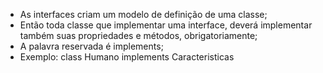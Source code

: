 * As interfaces criam um modelo de definição de uma classe;
* Então toda classe que implementar uma interface, deverá implementar também suas propriedades e métodos, obrigatoriamente;
* A palavra reservada é implements;
* Exemplo: class Humano implements Caracteristicas